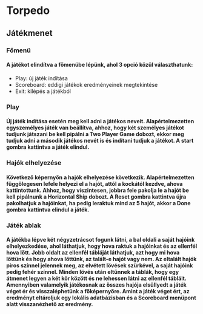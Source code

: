 # Torpedo

## Játékmenet

### Főmenü
#### A játékot elindítva a főmenübe lépünk, ahol 3 opció közül választhatunk:
- Play: új játék indítása
- Scoreboard: eddigi játékok eredményeinek megtekintése
- Exit: kilépés a játékból

### Play
#### Új játék indítása esetén meg kell adni a játékos neveit. Alapértelmezetten egyszemélyes játék van beállítva, ahhoz, hogy két személyes játékot tudjunk játszani be kell pipálni a Two Player Game dobozt, ekkor meg tudjuk adni a második játékos nevét is és indítani tudjuk a játékot. A start gombra kattintva a játék elindul.

### Hajók elhelyezése
#### Következő képernyőn a hajók elhelyezése következik. Alapértelmezetten függőlegesen lefele helyezi el a hajót, attól a kockától kezdve, ahova kattintottunk. Ahhoz, hogy víszintesen, jobbra fele pakolja le a hajót be kell pipálnunk a Horizontal Ship dobozt. A Reset gombra kattintva újra pakolhatjuk a hajóinkat, ha pedig leraktuk mind az 5 hajót, akkor a Done gombra kattintva elindul a játék.

### Játék ablak
#### A játékba lépve két négyzetrácsot fogunk látni, a bal oldali a saját hajóink elhelyezkedése, ahol láthatjuk, hogy hova raktuk a hajóinkat és az ellenfél hova lőtt. Jobb oldalt az ellenfél tábláját láthatjuk, azt hogy mi hova lőttünk és hogy ahova lőttünk, az talált-e hajót vagy nem. Az eltalált hajók piros színnel jelennek meg, az elvétett lövések szürkével, a saját hajóink pedig fehér színnel. Minden lövés után eltűnnek a táblák, hogy egy átmenet legyen a két kör között és ne lehessen látni az ellenfél tábláit. Amennyiben valamelyik játékosnak az összes hajója elsüllyedt a játék véget ér és visszaléphetünk a főképernyőre. Amint a játék véget ért, az eredményt eltároljuk egy lokális adatbázisban és a Scoreboard menüpont alatt visszanézhető az eredmény.
